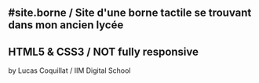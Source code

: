 #site.borne  /  Site d'une borne tactile se trouvant dans mon ancien lycée
-------------------------
HTML5 & CSS3  /  NOT fully responsive
-------------------------
by Lucas Coquillat  /  IIM Digital School
